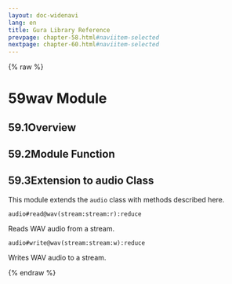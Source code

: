 ```yaml
---
layout: doc-widenavi
lang: en
title: Gura Library Reference
prevpage: chapter-58.html#naviitem-selected
nextpage: chapter-60.html#naviitem-selected
---
```

{% raw %}
<h1><span class="caption-index-1">59</span>wav Module</h1>
<h2><span class="caption-index-2">59.1</span><a name="anchor-59-1"></a>Overview</h2>
<h2><span class="caption-index-2">59.2</span><a name="anchor-59-2"></a>Module Function</h2>
<h2><span class="caption-index-2">59.3</span><a name="anchor-59-3"></a>Extension to audio Class</h2>
<p>
This module extends the <code class="highlighter-rouge">audio</code> class with methods described here.
</p>
<div class="mb-2"><code>audio#read@wav(stream:stream:r):reduce</code></div>
<div class="mb-2 ml-4">
<p>
Reads WAV audio from a stream.
</p>
</div>
<div class="mb-2"><code>audio#write@wav(stream:stream:w):reduce</code></div>
<div class="mb-2 ml-4">
<p>
Writes WAV audio to a stream.
</p>
</div>
{% endraw %}
